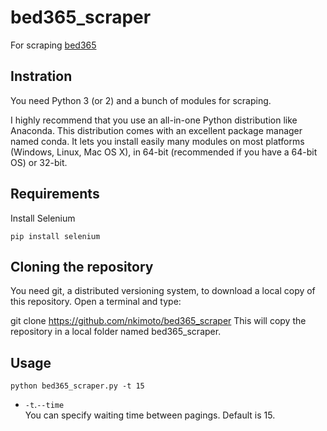 # bed365_scraper

For scraping [bed365](https://www.bet365.com/)

## Instration

You need Python 3 (or 2) and a bunch of modules for scraping.

I highly recommend that you use an all-in-one Python distribution like Anaconda. This distribution comes with an excellent package manager named conda. It lets you install easily many modules on most platforms (Windows, Linux, Mac OS X), in 64-bit (recommended if you have a 64-bit OS) or 32-bit.

## Requirements
Install Selenium
```
pip install selenium
```

## Cloning the repository

You need git, a distributed versioning system, to download a local copy of this repository. Open a terminal and type:

git clone https://github.com/nkimoto/bed365_scraper
This will copy the repository in a local folder named bed365_scraper.

## Usage
```
python bed365_scraper.py -t 15 
```

- `-t`.`--time`  
You can specify waiting time between pagings. Default is 15.
